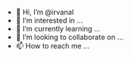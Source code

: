 - 👋 Hi, I’m @irvanal
- 👀 I’m interested in ...
- 🌱 I’m currently learning ...
- 💞️ I’m looking to collaborate on ...
- 📫 How to reach me ...

<!---
irvanal/irvanal is a ✨ special ✨ repository because its `README.md` (this file) appears on your GitHub profile.
You can click the Preview link to take a look at your changes.
--->
